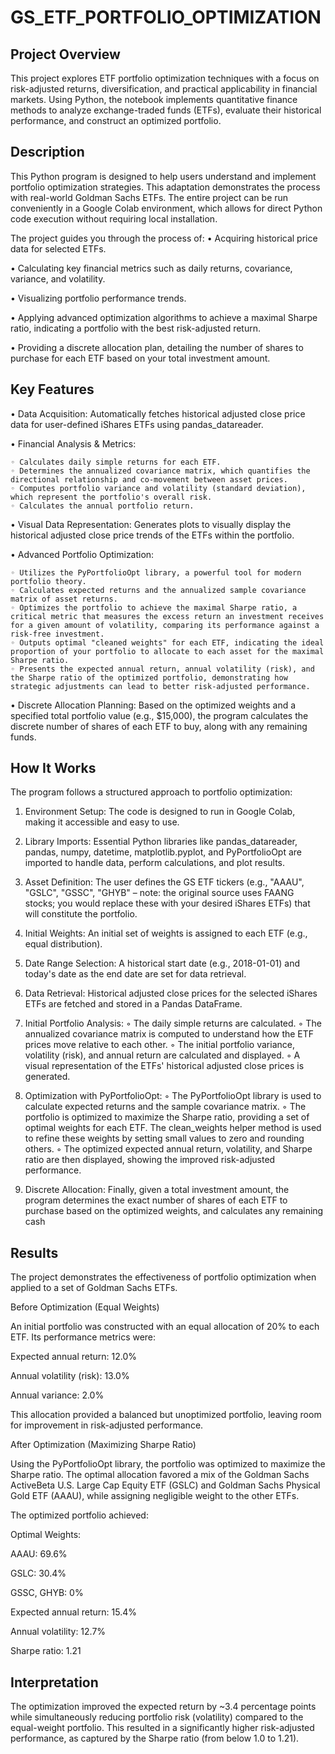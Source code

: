 # GS_ETF_PORTFOLIO_OPTIMIZATION
## Project Overview
This project explores ETF portfolio optimization techniques with a focus on risk-adjusted returns, diversification, and practical applicability in financial markets. Using Python, the notebook implements quantitative finance methods to analyze exchange-traded funds (ETFs), evaluate their historical performance, and construct an optimized portfolio.


## Description
This Python program is designed to help users understand and implement portfolio optimization strategies. This adaptation demonstrates the process with real-world Goldman Sachs ETFs. The entire project can be run conveniently in a Google Colab environment, which allows for direct Python code execution without requiring local installation.

The project guides you through the process of:
• Acquiring historical price data for selected ETFs.

• Calculating key financial metrics such as daily returns, covariance, variance, and volatility.

• Visualizing portfolio performance trends.

• Applying advanced optimization algorithms to achieve a maximal Sharpe ratio, indicating a portfolio with the best risk-adjusted return.

• Providing a discrete allocation plan, detailing the number of shares to purchase for each ETF based on your total investment amount.

## Key Features
• Data Acquisition: Automatically fetches historical adjusted close price data for user-defined iShares ETFs using pandas_datareader.

• Financial Analysis & Metrics:

    ◦ Calculates daily simple returns for each ETF.
    ◦ Determines the annualized covariance matrix, which quantifies the directional relationship and co-movement between asset prices.
    ◦ Computes portfolio variance and volatility (standard deviation), which represent the portfolio's overall risk.
    ◦ Calculates the annual portfolio return.
    
• Visual Data Representation: Generates plots to visually display the historical adjusted close price trends of the ETFs within the portfolio.

• Advanced Portfolio Optimization:

    ◦ Utilizes the PyPortfolioOpt library, a powerful tool for modern portfolio theory.
    ◦ Calculates expected returns and the annualized sample covariance matrix of asset returns.
    ◦ Optimizes the portfolio to achieve the maximal Sharpe ratio, a critical metric that measures the excess return an investment receives for a given amount of volatility, comparing its performance against a risk-free investment.
    ◦ Outputs optimal "cleaned weights" for each ETF, indicating the ideal proportion of your portfolio to allocate to each asset for the maximal Sharpe ratio.
    ◦ Presents the expected annual return, annual volatility (risk), and the Sharpe ratio of the optimized portfolio, demonstrating how strategic adjustments can lead to better risk-adjusted performance.
    
• Discrete Allocation Planning: Based on the optimized weights and a specified total portfolio value (e.g., $15,000), the program calculates the discrete number of shares of each ETF to buy, along with any remaining funds.

## How It Works
The program follows a structured approach to portfolio optimization:
1. Environment Setup: The code is designed to run in Google Colab, making it accessible and easy to use.
   
2. Library Imports: Essential Python libraries like pandas_datareader, pandas, numpy, datetime, matplotlib.pyplot, and PyPortfolioOpt are imported to handle data, perform calculations, and plot results.
   
3. Asset Definition: The user defines the GS ETF tickers (e.g., "AAAU", "GSLC", "GSSC", "GHYB" – note: the original source uses FAANG stocks; you would replace these with your desired iShares ETFs) that will constitute the portfolio.
   
4. Initial Weights: An initial set of weights is assigned to each ETF (e.g., equal distribution).
   
5. Date Range Selection: A historical start date (e.g., 2018-01-01) and today's date as the end date are set for data retrieval.
   
6. Data Retrieval: Historical adjusted close prices for the selected iShares ETFs are fetched and stored in a Pandas DataFrame.
   
7. Initial Portfolio Analysis:
    ◦ The daily simple returns are calculated.
    ◦ The annualized covariance matrix is computed to understand how the ETF prices move relative to each other.
    ◦ The initial portfolio variance, volatility (risk), and annual return are calculated and displayed.
    ◦ A visual representation of the ETFs' historical adjusted close prices is generated.
   
8. Optimization with PyPortfolioOpt:
    ◦ The PyPortfolioOpt library is used to calculate expected returns and the sample covariance matrix.
    ◦ The portfolio is optimized to maximize the Sharpe ratio, providing a set of optimal weights for each ETF. The clean_weights helper method is used to refine these weights by setting small values to zero and rounding others.
    ◦ The optimized expected annual return, volatility, and Sharpe ratio are then displayed, showing the improved risk-adjusted performance.
   
9. Discrete Allocation: Finally, given a total investment amount, the program determines the exact number of shares of each ETF to purchase based on the optimized weights, and calculates any remaining cash

## Results
The project demonstrates the effectiveness of portfolio optimization when applied to a set of Goldman Sachs ETFs.

Before Optimization (Equal Weights)

An initial portfolio was constructed with an equal allocation of 20% to each ETF. Its performance metrics were:

Expected annual return: 12.0%

Annual volatility (risk): 13.0%

Annual variance: 2.0%

This allocation provided a balanced but unoptimized portfolio, leaving room for improvement in risk-adjusted performance.

After Optimization (Maximizing Sharpe Ratio)

Using the PyPortfolioOpt library, the portfolio was optimized to maximize the Sharpe ratio. The optimal allocation favored a mix of the Goldman Sachs ActiveBeta U.S. Large Cap Equity ETF (GSLC) and Goldman Sachs Physical Gold ETF (AAAU), while assigning negligible weight to the other ETFs.

The optimized portfolio achieved:

Optimal Weights:

AAAU: 69.6%

GSLC: 30.4%

GSSC, GHYB: 0%

Expected annual return: 15.4%

Annual volatility: 12.7%

Sharpe ratio: 1.21

## Interpretation

The optimization improved the expected return by ~3.4 percentage points while simultaneously reducing portfolio risk (volatility) compared to the equal-weight portfolio. This resulted in a significantly higher risk-adjusted performance, as captured by the Sharpe ratio (from below 1.0 to 1.21).
